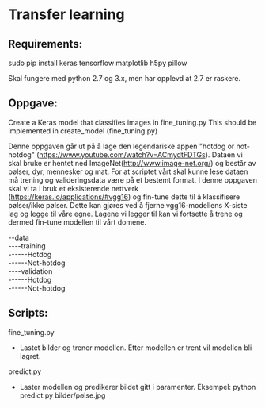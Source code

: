 # Transfer learning

## Requirements: 
sudo pip install keras tensorflow matplotlib h5py pillow

Skal fungere med python 2.7 og 3.x, men har opplevd at 2.7 er raskere. 


## Oppgave:
Create a Keras model that classifies images in fine_tuning.py
This should be implemented in create_model (fine_tuning.py)

Denne oppgaven går ut på å lage den legendariske appen "hotdog or not-hotdog" (https://www.youtube.com/watch?v=ACmydtFDTGs).
Dataen vi skal bruke er hentet ned ImageNet(http://www.image-net.org/) og består av pølser, dyr, mennesker og mat.
For at scriptet vårt skal kunne lese dataen må trening og valideringsdata være på et bestemt format. I denne oppgaven skal vi ta i bruk et eksisterende nettverk (https://keras.io/applications/#vgg16) og fin-tune dette til å klassifisere pølser/ikke pølser. Dette kan gjøres ved å fjerne vgg16-modellens X-siste lag og legge til våre egne. Lagene vi legger til kan vi fortsette å trene og dermed fin-tune modellen til vårt domene. 

--data<br />
----training<br />
------Hotdog<br />
------Not-hotdog<br />
----validation<br />
------Hotdog<br />
------Not-hotdog<br />


## Scripts:
fine_tuning.py
- Lastet bilder og trener modellen. Etter modellen er trent vil modellen bli lagret. 

predict.py
- Laster modellen og predikerer bildet gitt i paramenter. 
Eksempel: python predict.py bilder/pølse.jpg
